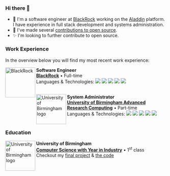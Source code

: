 ### Hi there 👋

- 🔭 I'm a software engineer at [BlackRock](https://www.blackrock.com/) working on the [Aladdin](https://www.blackrock.com/aladdin/) platform. I have experience in full stack development and systems administration.
- 🌱 I've made several [contributions to open source](https://github.com/alexander-lloyd/).
- ✨ I'm looking to further contribute to open source.

### Work Experience
In the overview below you will find my most recent work experience:

[<img align="left" height="94px" width="94px" alt="BlackRock" src="https://avatars.githubusercontent.com/u/10467948?s=200&v=4"/>](https://www.blackrock.com/)

**Software Engineer** \
[**BlackRock**](https://www.blackrock.com/) • Full-time \
Languages & Technologies: 
  <img src="https://shields.io/badge/-Java-007396?style=flat-square&logo=java&logoColor=white" />
  <img src="https://shields.io/badge/-Angular-DD0031?style=flat-square&logo=angular&logoColor=white" />
  <img src="https://shields.io/badge/-TypeScript-3178C6?style=flat-square&logo=typescript&logoColor=white" />
  <img src="https://shields.io/badge/-Spring-6DB33F?style=flat-square&logo=spring-boot&logoColor=white" />
  <img src="https://shields.io/badge/-Go-00ADD8?style=flat-square&logo=go&logoColor=white" /> \
<br/>

[<img align="left" height="94px" width="94px" alt="University of Birmingham logo" src="https://avatars.githubusercontent.com/u/44097453?s=200&v=4"/>](https://intranet.birmingham.ac.uk/it/teams/infrastructure/research/index.aspx)

**System Administrator** \
[**University of Birmingham Advanced Research Computing**](https://intranet.birmingham.ac.uk/it/teams/infrastructure/research/index.aspx) • Part-time \
Languages & Technologies:
  <img src="https://shields.io/badge/-SaltStack-00EACE?style=flat-square&logo=saltstack&logoColor=white" />
  <img src="https://shields.io/badge/-Docker-2496ED?style=flat-square&logo=docker&logoColor=white" />
  <img src="https://shields.io/badge/-Kubernetes-326CE5?style=flat-square&logo=kubernetes&logoColor=white" />
  <img src="https://shields.io/badge/-Python-3776AB?style=flat-square&logo=python&logoColor=white" />
  <img src="https://shields.io/badge/-OpenStack-ED1944?style=flat-square&logo=openstack&logoColor=white" /> \
<br/>

### Education

[<img align="left" height="94px" width="94px" alt="University of Birmingham logo" src="https://avatars.githubusercontent.com/u/44097453?s=200&v=4"/>](https://www.birmingham.ac.uk/schools/computer-science/index.aspx)

**University of Birmingham** \
[**Computer Science with Year in Industry**](https://www.birmingham.ac.uk/schools/computer-science/index.aspx) • 1<sup>st</sup> class \
Checkout my [final project](https://alexander-lloyd.dev/digital-circuit-visualiser/) & [the code](https://github.com/alexander-lloyd/digital-circuit-visualiser)
<br/>


